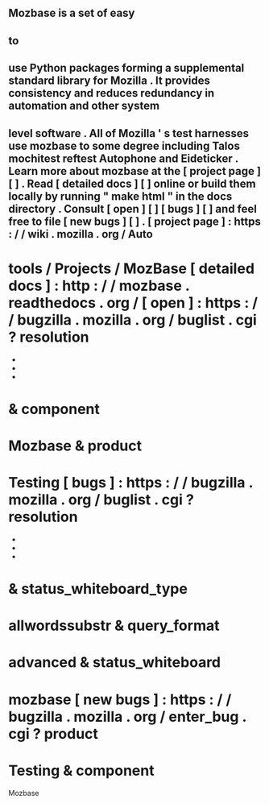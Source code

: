 Mozbase
is
a
set
of
easy
-
to
-
use
Python
packages
forming
a
supplemental
standard
library
for
Mozilla
.
It
provides
consistency
and
reduces
redundancy
in
automation
and
other
system
-
level
software
.
All
of
Mozilla
'
s
test
harnesses
use
mozbase
to
some
degree
including
Talos
mochitest
reftest
Autophone
and
Eideticker
.
Learn
more
about
mozbase
at
the
[
project
page
]
[
]
.
Read
[
detailed
docs
]
[
]
online
or
build
them
locally
by
running
"
make
html
"
in
the
docs
directory
.
Consult
[
open
]
[
]
[
bugs
]
[
]
and
feel
free
to
file
[
new
bugs
]
[
]
.
[
project
page
]
:
https
:
/
/
wiki
.
mozilla
.
org
/
Auto
-
tools
/
Projects
/
MozBase
[
detailed
docs
]
:
http
:
/
/
mozbase
.
readthedocs
.
org
/
[
open
]
:
https
:
/
/
bugzilla
.
mozilla
.
org
/
buglist
.
cgi
?
resolution
=
-
-
-
&
component
=
Mozbase
&
product
=
Testing
[
bugs
]
:
https
:
/
/
bugzilla
.
mozilla
.
org
/
buglist
.
cgi
?
resolution
=
-
-
-
&
status_whiteboard_type
=
allwordssubstr
&
query_format
=
advanced
&
status_whiteboard
=
mozbase
[
new
bugs
]
:
https
:
/
/
bugzilla
.
mozilla
.
org
/
enter_bug
.
cgi
?
product
=
Testing
&
component
=
Mozbase

